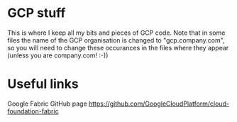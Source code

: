 # GCP stuff

This is where I keep all my bits and pieces of GCP code. Note that in some files the name of the GCP organisation is changed to "gcp.company.com", so you will need to change these occurances in the files where they appear (unless you are company.com! :-))

# Useful links

Google Fabric GitHub page https://github.com/GoogleCloudPlatform/cloud-foundation-fabric
